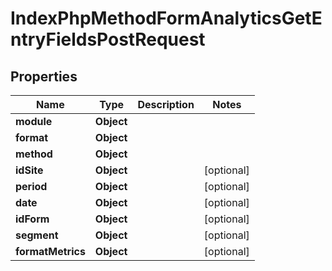

# IndexPhpMethodFormAnalyticsGetEntryFieldsPostRequest


## Properties

| Name | Type | Description | Notes |
|------------ | ------------- | ------------- | -------------|
|**module** | **Object** |  |  |
|**format** | **Object** |  |  |
|**method** | **Object** |  |  |
|**idSite** | **Object** |  |  [optional] |
|**period** | **Object** |  |  [optional] |
|**date** | **Object** |  |  [optional] |
|**idForm** | **Object** |  |  [optional] |
|**segment** | **Object** |  |  [optional] |
|**formatMetrics** | **Object** |  |  [optional] |



